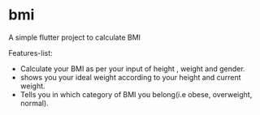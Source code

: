 # bmi

A simple flutter project to calculate BMI

Features-list:

- Calculate your BMI as per your input of height , weight and gender.
- shows you your ideal weight according to your height and current weight.
- Tells you in which category of BMI you belong(i.e obese, overweight, normal).
 



